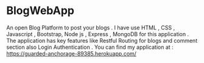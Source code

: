 # BlogWebApp
An open Blog Platform to post your blogs . I have use HTML , CSS , Javascript , Bootstrap,  Node js , Express , MongoDB for this application . The application has key features like Restful Routing for blogs and comment section also Login Authentication . 
You can find my application at : https://guarded-anchorage-89385.herokuapp.com/
